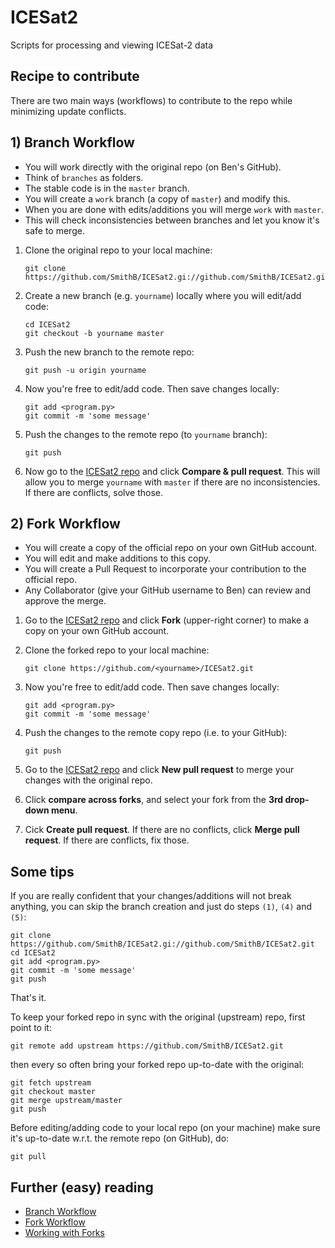 # ICESat2
Scripts for processing and viewing ICESat-2 data


## Recipe to contribute

There are two main ways (workflows) to contribute to the repo while minimizing update conflicts.


## 1) Branch Workflow

- You will work directly with the original repo (on Ben's GitHub).
- Think of `branches` as folders.  
- The stable code is in the `master` branch.
- You will create a `work` branch (a copy of `master`) and modify this.
- When you are done with edits/additions you will merge `work` with `master`.
- This will check inconsistencies between branches and let you know it's safe to merge.

1) Clone the original repo to your local machine:
    ```
    git clone https://github.com/SmithB/ICESat2.gi://github.com/SmithB/ICESat2.git
    ```

2) Create a new branch (e.g. `yourname`) locally where you will edit/add code:
    ```
    cd ICESat2
    git checkout -b yourname master
    ```

3) Push the new branch to the remote repo:
    ```
    git push -u origin yourname
    ```

4) Now you're free to edit/add code. Then save changes locally:
    ```
    git add <program.py>
    git commit -m 'some message'
    ```

5) Push the changes to the remote repo (to `yourname` branch):
    ```
    git push
    ```

6) Now go to the [ICESat2 repo](https://github.com/SmithB/ICESat2) and click **Compare & pull request**. This will allow you to merge `yourname` with `master` if there are no inconsistencies. If there are conflicts, solve those.


## 2) Fork Workflow

- You will create a copy of the official repo on your own GitHub account.
- You will edit and make additions to this copy.
- You will create a Pull Request to incorporate your contribution to the official repo.
- Any Collaborator (give your GitHub username to Ben) can review and approve the merge.

1) Go to the [ICESat2 repo](https://github.com/SmithB/ICESat2) and click **Fork** (upper-right corner) to make a copy on your own GitHub account.

2) Clone the forked repo to your local machine:
    ```
    git clone https://github.com/<yourname>/ICESat2.git
    ```

3) Now you're free to edit/add code. Then save changes locally:
    ```
    git add <program.py>
    git commit -m 'some message'
    ```

4) Push the changes to the remote copy repo (i.e. to your GitHub):
    ```
    git push
    ```

5) Go to the [ICESat2 repo](https://github.com/SmithB/ICESat2) and click **New pull request** to merge your changes with the original repo.

6) Click **compare across forks**, and select your fork from the **3rd drop-down menu**.

7) Cick **Create pull request**. If there are no conflicts, click **Merge pull request**. If there are conflicts, fix those.


## Some tips

If you are really confident that your changes/additions will not break anything, you can skip the branch creation and just do steps `(1)`, `(4)` and `(5)`: 

    git clone https://github.com/SmithB/ICESat2.gi://github.com/SmithB/ICESat2.git
    cd ICESat2
    git add <program.py>
    git commit -m 'some message'
    git push

That's it.

To keep your forked repo in sync with the original (upstream) repo, first point to it:

    git remote add upstream https://github.com/SmithB/ICESat2.git

then every so often bring your forked repo up-to-date with the original: 

    git fetch upstream
    git checkout master
    git merge upstream/master
    git push

Before editing/adding code to your local repo (on your machine) make sure it's up-to-date w.r.t. the remote repo (on GitHub), do:

    git pull


## Further (easy) reading

- [Branch Workflow](https://www.atlassian.com/git/tutorials/comparing-workflows/feature-branch-workflow)
- [Fork Workflow](https://www.atlassian.com/git/tutorials/comparing-workflows/forking-workflow)
- [Working with Forks](https://help.github.com/articles/working-with-forks/)



